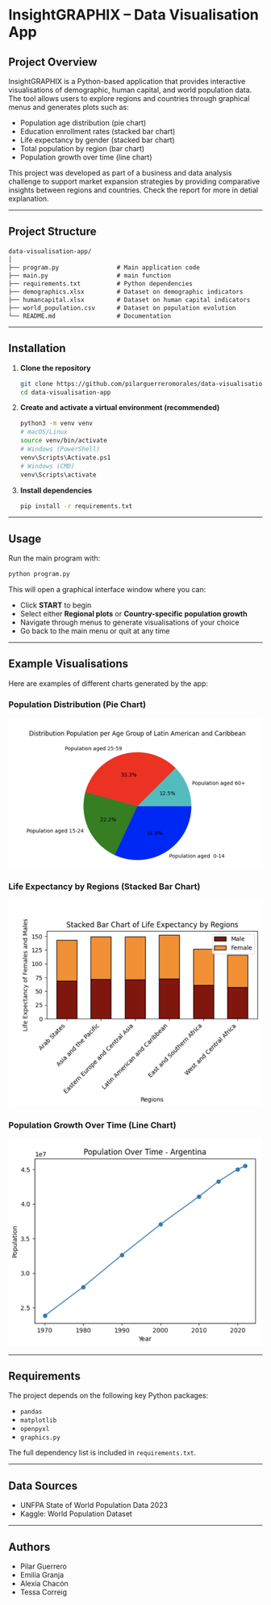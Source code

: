 # InsightGRAPHIX – Data Visualisation App

## Project Overview
InsightGRAPHIX is a Python-based application that provides interactive visualisations of demographic, human capital, and world population data.  
The tool allows users to explore regions and countries through graphical menus and generates plots such as:

- Population age distribution (pie chart)  
- Education enrollment rates (stacked bar chart)  
- Life expectancy by gender (stacked bar chart)  
- Total population by region (bar chart)  
- Population growth over time (line chart)  

This project was developed as part of a business and data analysis challenge to support market expansion strategies by providing comparative insights between regions and countries.
Check the report for more in detial explanation.

---

## Project Structure

```text
data-visualisation-app/
│
├── program.py                # Main application code
├── main.py                   # main function
├── requirements.txt          # Python dependencies
├── demographics.xlsx         # Dataset on demographic indicators
├── humancapital.xlsx         # Dataset on human capital indicators
├── world_population.csv      # Dataset on population evolution
└── README.md                 # Documentation
```

---

## Installation

1. **Clone the repository**
   ```bash
   git clone https://github.com/pilarguerreromorales/data-visualisation-app.git
   cd data-visualisation-app
   ```

2. **Create and activate a virtual environment (recommended)**
   ```bash
   python3 -m venv venv
   # macOS/Linux
   source venv/bin/activate
   # Windows (PowerShell)
   venv\Scripts\Activate.ps1
   # Windows (CMD)
   venv\Scripts\activate
   ```

3. **Install dependencies**
   ```bash
   pip install -r requirements.txt
   ```

---

## Usage

Run the main program with:
```bash
python program.py
```

This will open a graphical interface window where you can:

- Click **START** to begin  
- Select either **Regional plots** or **Country-specific population growth**  
- Navigate through menus to generate visualisations of your choice  
- Go back to the main menu or quit at any time

---

## Example Visualisations

Here are examples of different charts generated by the app:

### Population Distribution (Pie Chart)
![Population Distribution by Age Group](Screenshot-pie.png)

### Life Expectancy by Regions (Stacked Bar Chart)
![Life Expectancy by Regions](Screenshot-stackedbar.png)

### Population Growth Over Time (Line Chart)
![Population Over Time - Argentina](Screenshot-line.png)

---

## Requirements

The project depends on the following key Python packages:

- `pandas`  
- `matplotlib`  
- `openpyxl`  
- `graphics.py`

The full dependency list is included in `requirements.txt`.

---

## Data Sources

- UNFPA State of World Population Data 2023  
- Kaggle: World Population Dataset

---

## Authors

- Pilar Guerrero  
- Emilia Granja  
- Alexía Chacón  
- Tessa Correig
